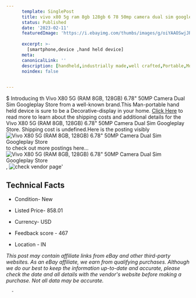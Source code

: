 ```yaml
---
      template: SinglePost
      title: vivo x80 5g ram 8gb 128gb 6 78 50mp camera dual sim googleplay store
      status: Published
      date: '2023-02-11'
      featuredImage: 'https://i.ebayimg.com/thumbs/images/g/oiYAAOSwjJRi~fsr/s-l225.jpg'
      
      excerpt: >-
        [smartphone,device ,hand held device]
      meta:
      canonicalLink: ''
      description: [handheld,industrially made,well crafted,Portable,Mobile,Compact,Convenient,Lightweight,Maneuverable,Man-portable,Miniature,Carriable,Hand-held,Light,Holdable,Transportable,Mobile device,Pocket-sized,On-the-go,Wireless,Cordless,Compact size,Convenient size, smartphone,device ,hand held device]
      noindex: false
      

---
```

$
      Introducing th Vivo X80 5G (RAM 8GB, 128GB) 6.78" 50MP Camera Dual Sim Googleplay Store from a well-known brand.This Man-portable hand held device is sure to be a Decorative-display in your home. [Click Here](https://www.ebay.com/itm/314112103244?hash=item49228a534c%3Ag%3AoiYAAOSwjJRi%7Efsr&mkevt=1&mkcid=1&mkrid=711-53200-19255-0&campid=%253CePNCampaignId%253E&customid=%253CreferenceId%253E&toolid=10049) to read more to learn about the shipping costs and additional details for the Vivo X80 5G (RAM 8GB, 128GB) 6.78" 50MP Camera Dual Sim Googleplay Store. Shipping cost is undefined.Here is the posting visibly ![Vivo X80 5G (RAM 8GB, 128GB) 6.78" 50MP Camera Dual Sim Googleplay Store](https://i.ebayimg.com/thumbs/images/g/oiYAAOSwjJRi~fsr/s-l225.jpg) to check out more postings here... ![Vivo X80 5G (RAM 8GB, 128GB) 6.78" 50MP Camera Dual Sim Googleplay Store](https://i.ebayimg.com/images/g/oiYAAOSwjJRi~fsr/s-l500.jpg), ![check vendor page](https://origin-galleryplus.ebayimg.com/ws/web/314112103244_2_0_1/225x225.jpg,https://origin-galleryplus.ebayimg.com/ws/web/314112103244_3_0_1/225x225.jpg,https://origin-galleryplus.ebayimg.com/ws/web/314112103244_4_0_1/225x225.jpg,https://origin-galleryplus.ebayimg.com/ws/web/314112103244_5_0_1/225x225.jpg,https://origin-galleryplus.ebayimg.com/ws/web/314112103244_6_0_1/225x225.jpg,https://origin-galleryplus.ebayimg.com/ws/web/314112103244_7_0_1/225x225.jpg,https://origin-galleryplus.ebayimg.com/ws/web/314112103244_8_0_1/225x225.jpg)'

      

 ## Technical Facts 



     
      

 - Condition- New 


      

 - Listed Price- 858.01 


      

 - Currency- USD 


      

 - Feedback score - 467 


      

 - Location - IN 


      
      

 *_This post may contain affiliate links from eBay and other third-party websites. As an eBay affiliate, we earn from qualifying purchases. Although we do our best to keep the information up-to-date and accurate, please check the date and all details with the vendor's website before making a purchase. Not all data may be accurate._*




      -
